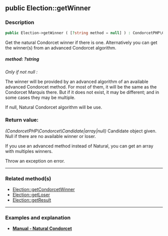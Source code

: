 ## public Election::getWinner

### Description    

```php
public Election->getWinner ( [?string method = null] ) : CondorcetPHP\Condorcet\Candidate|array|null
```

Get the natural Condorcet winner if there is one. Alternatively you can get the winner(s) from an advanced Condorcet algorithm.
    

##### **method:** *?string*   
*Only if not null :*

The winner will be provided by an advanced algorithm of an available advanced Condorcet method. For most of them, it will be the same as the Condorcet Marquis there. But if it does not exist, it may be different; and in some cases they may be multiple.

If null, Natural Condorcet algorithm will be use.
    


### Return value:   

*(CondorcetPHP\Condorcet\Candidate|array|null)* Candidate object given. Null if there are no available winner or loser.

If you use an advanced method instead of Natural, you can get an array with multiples winners.

Throw an exception on error.


---------------------------------------

### Related method(s)      

* [Election::getCondorcetWinner](../Election%20Class/public%20Election--getCondorcetWinner.md)    
* [Election::getLoser](../Election%20Class/public%20Election--getLoser.md)    
* [Election::getResult](../Election%20Class/public%20Election--getResult.md)    

---------------------------------------

### Examples and explanation

* **[Manual - Natural Condorcet](https://github.com/julien-boudry/Condorcet/wiki/II-%23-C.-Result-%23-1.-Natural-Condorcet)**    
